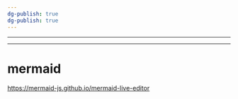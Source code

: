 ```yaml
---
dg-publish: true
dg-publish: true
---
```

---
---
# mermaid

<https://mermaid-js.github.io/mermaid-live-editor>